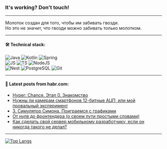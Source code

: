 ### It's working? Don't touch!

---
Молоток создан для того, чтобы им забивать гвозди. <br>
Но это не значит, что гвозди можно забивать только молотком.

---

#### 🛠️ Technical stack:

![Java](https://img.shields.io/badge/Java-informational?logo=Oracle&style=flat&logoColor=white&color=FF4500)
![Kotlin](https://img.shields.io/badge/Kotlin-informational?logo=Kotlin&style=flat&logoColor=white&color=774D97)
![Spring](https://img.shields.io/badge/SpringBoot-informational?logo=SpringBoot&style=flat&logoColor=white&color=6DB33F) <br>
![JS](https://img.shields.io/badge/JS-informational?logo=javaScript&style=flat&logoColor=black&color=F7Df1E)
![TS](https://img.shields.io/badge/TypeScript-informational?logo=typeScript&style=flat&logoColor=black&color=0667A8)
![NodeJS](https://img.shields.io/badge/NodeJS-informational?logo=node.js&style=flat&logoColor=white&color=70A760) <br>
![Nest](https://img.shields.io/badge/NestJS-informational?logo=NestJS&style=flat&logoColor=white&color=E0234E)
![PostgreSQL](https://img.shields.io/badge/PostgreSQL-informational?logo=PostgreSQL&style=flat&logoColor=white&color=DAA520)
![Git](https://img.shields.io/badge/Git-informational?logo=git&style=flat&logoColor=white&color=778899)

___

#### 💬 Latest posts from habr.com:

<!-- BLOG-POST-LIST:START -->
- [Hyper: Chance. Этап 0. Знакомство](https://habr.com/ru/articles/766062/?utm_source=habrahabr&utm_medium=rss&utm_campaign=766062)
- [Нужны ли камерам смартфонов 12-битные АЦП, или мой провальный эксперимент](https://habr.com/ru/articles/766056/?utm_source=habrahabr&utm_medium=rss&utm_campaign=766056)
- [3. Симулятор Симона. Поиграемся с графиками](https://habr.com/ru/articles/766050/?utm_source=habrahabr&utm_medium=rss&utm_campaign=766050)
- [От нуля до фронтендера &lpar;о своем пути простыми словами&rpar;](https://habr.com/ru/articles/766026/?utm_source=habrahabr&utm_medium=rss&utm_campaign=766026)
- [Как сделать свой сервер мобильному разработчику, если он никогда такого не делал?](https://habr.com/ru/articles/764790/?utm_source=habrahabr&utm_medium=rss&utm_campaign=764790)
<!-- BLOG-POST-LIST:END -->

---
[![Top Langs](https://github-readme-stats-git-master-advtsetting-gmailcom.vercel.app/api/top-langs/?username=zloylis&langs_count=10&hide_title=false&title_color=e6edf3&size_weight=0.5&count_weight=0.5&layout=compact&hide_border=true&theme=dracula)](https://github.com/zloylis)

<!-- ![GitHub stats](https://github-readme-stats-git-master-advtsetting-gmailcom.vercel.app/api?username=zloylis&show_icons=true&hide_border=true&theme=dracula&hide_title=true&include_all_commits=true&count_private=true&hide=contribs&hide_rank=true) -->
